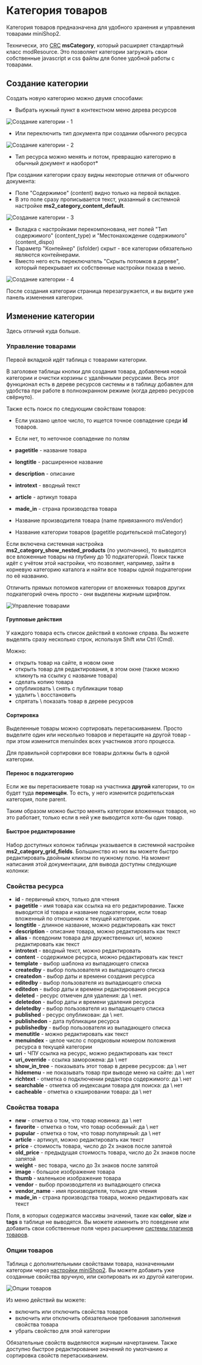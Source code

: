 # Категория товаров

Категория товаров предназначена для удобного хранения и управления товарами miniShop2.

Технически, это [CRC][0] **msCategory**, который расширяет стандартный класс modResource.
Это позволяет категории загружать свои собственные javascript и css файлы для более удобной работы с товарами.

## Создание категории

Создать новую категорию можно двумя способами:

- Выбрать нужный пункт в контекстном меню дерева ресурсов

![Создание категории - 1](https://file.modx.pro/files/d/8/7/d87edd56ee056286ed8eb4575db6df6c.png)

- Или переключить тип документа при создании обычного ресурса

![Создание категории - 2](https://file.modx.pro/files/c/b/c/cbc1e2f61632967c578cdfc22763ad93.png)

- Тип ресурса можно менять и потом, превращаю категорию в обычный документ и наоборот*

При создании категории сразу видны некоторые отличия от обычного документа:

- Поле "Содержимое" (content) видно только на первой вкладке.
- В это поле сразу прописывается текст, указанный в системной настройке **ms2_category_content_default**.

![Создание категории - 3](https://file.modx.pro/files/0/e/0/0e0fa2e909480f5310381da4ed291552.png)

- Вкладка с настройками перекомпонована, нет полей "Тип содержимого" (content_type) и "Местонахождение содержимого" (content_dispo)
- Параметр "Контейнер" (isfolder) скрыт - все категории обязательно являются контейнерами.
- Вместо него есть переключатель "Скрыть потомков в дереве", который перекрывает их собственные настройки показа в меню.

![Создание категории - 4](https://file.modx.pro/files/5/4/a/54ad024a03e945a7017c06b93edce074.png)

После создания категории страница перезагружается, и вы видите уже панель изменения категории.

## Изменение категории

Здесь отличий куда больше.

### Управление товарами

Первой вкладкой идёт таблица с товарами категории.

В заголовке таблицы кнопки для создания товара, добавления новой категории и очистки корзины с удалёнными ресурсами.
Весь этот функционал есть в дереве ресурсов системы и в таблицу добавлен для удобства при работе в полноэкранном режиме (когда дерево ресурсов свёрнуто).

Также есть поиск по следующим свойствам товаров:

- Если указано целое число, то ищется точное совпадение среди **id** товаров.
- Если нет, то неточное совпадение по полям

- **pagetitle** - название товара
- **longtitle** - расширенное название
- **description** - описание
- **introtext** - вводный текст
- **article** - артикул товара
- **made_in** - страна производства товара
- Название производителя товара (name привязанного msVendor)
- Название категории товаров (pagetitle родительской msCategory)

Если включена системная настройка **ms2_category_show_nested_products** (по умолчанию), то выводятся все вложенные товары на глубину до 10 подкатегорий.
Поиск также идёт с учётом этой настройки, что позволяет, например, зайти в корневую категорию каталога и найти все товары одной подкатегории по её названию.

Отличить прямых потомков категории от вложенных товаров других подкатегорий очень просто - они выделены жирным шрифтом.

![Управление товарами](https://file.modx.pro/files/c/f/d/cfd7aedea1539f18cffb4b7077acbca0.png)

#### Групповые действия

У каждого товара есть список действий в колонке справа. Вы можете выделять сразу несколько строк, используя Shift или Ctrl (Cmd).

Можно:

- открыть товар на сайте, в новом окне
- открыть товар для редактирования, в этом окне (также можно кликнуть на ссылку с название товара)
- сделать копию товара
- опубликовать \ снять с публикации товар
- удалить \ восстановить
- спрятать \ показать товар в дереве ресурсов

#### Сортировка

Выделенные товары можно сортировать перетаскиванием.
Просто выделите один или несколько товаров и перетащите на другой товар - при этом изменится menuindex всех участников этого процесса.

Для правильной сортировки все товары должны быть в одной категории.

#### Перенос в подкатегорию

Если же вы перетаскиваете товар на участника **другой** категории, то он будет туда **перемещён**.
То есть, у него изменится родительская категория, поле parent.

Таким образом можно быстро менять категории вложенных товаров, но это работает, только если в ней уже выводится хотя-бы один товар.

#### Быстрое редактирование

Набор доступных колонок таблицы указывается в системной настройке **ms2_category_grid_fields**.
Большинство из них вы можете быстро редактировать двойным кликом по нужному полю.
На момент написания этой документации, для вывода доступны следующие колонки:

### Свойства ресурса

- **id** - первичный ключ, только для чтения
- **pagetitle** - имя товара как ссылка на его редактирование. Также выводится id товара и название подкатегории, если товар вложенный по отношению к текущей категории.
- **longtitle** - длинное название, можно редактировать как текст
- **description** - описание товара, можно редактировать как текст
- **alias** - псевдоним товара для дружественных url, можно редактировать как текст
- **introtext** - вводный текст, можно редактировать
- **content** - содержимое ресурса, можно редактировать как текст
- **template** - выбор шаблона из выпадающего списка
- **createdby** - выбор пользователя из выпадающего списка
- **createdon** - выбор даты и времени создания ресурса
- **editedby** - выбор пользователя из выпадающего списка
- **editedon** - выбор даты и времени редактирования ресурса
- **deleted** - ресурс отмечен для удаления: да \ нет.
- **deletedon** - выбор даты и времени удаления ресурса
- **deletedby** - выбор пользователя из выпадающего списка
- **published** - ресурс опубликован: да \ нет.
- **publishedon** - дата публикации ресурса
- **publishedby** - выбор пользователя из выпадающего списка
- **menutitle** - можно редактировать как текст
- **menuindex** - целое число с порядковым номером положения ресурса в текущей категории
- **uri** - ЧПУ ссылка на ресурс, можно редактировать как текст
- **uri_override** - ссылка заморожена: да \ нет
- **show_in_tree** - показывать этот товар в дереве ресурсов: да \ нет
- **hidemenu** - не показывать товар при выводе меню на сайте: да \ нет
- **richtext** - отметка о подключении редактора содержимого: да \ нет
- **searchable** - отметка об индексации товара для поиска: да \ нет
- **cacheable** - отметка о кэшировании товара: да \ нет

### Свойства товара

- **new** - отметка о том, что товар новинка: да \ нет
- **favorite** - отметка о том, что товар особенный: да \ нет
- **pupular** - отметка о том, что товар популярный: да \ нет
- **article** - артикул, можно редактировать как текст
- **price** - стоимость товара, число до 2х знаков после запятой
- **old_price** - предыдущая стоимость товара, число до 2х знаков после запятой
- **weight** - вес товара, число до 3х знаков после запятой
- **image** - большое изображение товара
- **thumb** - маленькое изображение товара
- **vendor** - выбор производителя из выпадающего списка
- **vendor_name** - имя производителя, только для чтения
- **made_in** - страна производства товара, можно редактировать как текст

Поля, в которых содержатся массивы значений, такие как **color**, **size** и **tags** в таблице не выводятся.
Вы можете изменить это поведение или добавить свои собственные поля через расширение [системы плагинов товаров][1].

### Опции товаров

Таблица с дополнительными свойствами товара, назначенными категории через [настройки miniShop2][2].
Вы можете добавить уже созданные свойства вручную, или скопировать их из другой категории.

![Опции товаров](https://file.modx.pro/files/b/d/7/bd729e2da9295e635ffe33e1926c1a3c.png)

Из меню действий вы можете:

- включить или отключить свойства товаров
- включить или отключить обязательное требования заполнения свойства товара
- убрать свойство для этой категории

Обязательные свойств выделяются жирным начертанием.
Также доступно быстрое редактирование значений по умолчанию и сортировка свойств перетаскиванием.

[0]: http://rtfm.modx.com/revolution/2.x/developing-in-modx/advanced-development/custom-resource-classes
[1]: /components/minishop2/development/product-plugins
[2]: /components/minishop2/interface/settings
